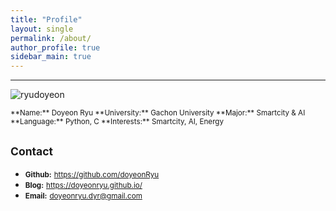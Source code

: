 ```yaml
---
title: "Profile"
layout: single
permalink: /about/
author_profile: true
sidebar_main: true
---
```


---

![ryudoyeon](image_url) <!-- 이미지 URL을 넣어주세요 -->

<small>  
**Name:** Doyeon Ryu  
**University:** Gachon University  
**Major:** Smartcity & AI  
**Language:** Python, C  
**Interests:** Smartcity, AI, Energy  
</small>  

## <small>Contact</small>  
- **<small>Github:</small>** [<small>https://github.com/doyeonRyu</small>](https://github.com/doyeonRyu)  
- **<small>Blog:</small>** [<small>https://doyeonryu.github.io/</small>](https://doyeonryu.github.io/)  
- **<small>Email:</small>** <small>doyeonryu.dyr@gmail.com</small>  